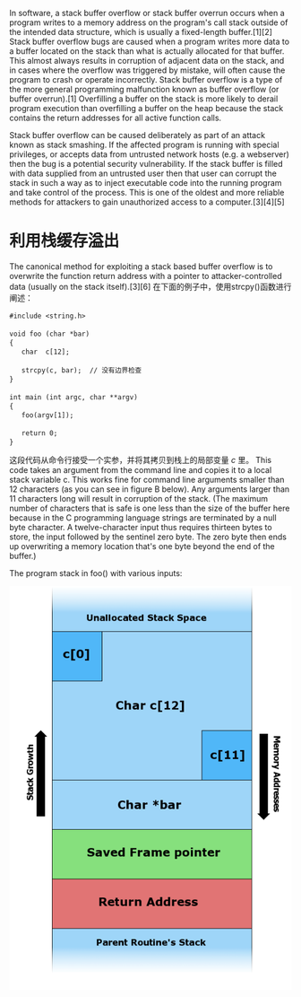 In software, a stack buffer overflow or stack buffer overrun occurs when a program writes to a memory address on the program's call stack outside of the intended data structure, which is usually a fixed-length buffer.[1][2] Stack buffer overflow bugs are caused when a program writes more data to a buffer located on the stack than what is actually allocated for that buffer. This almost always results in corruption of adjacent data on the stack, and in cases where the overflow was triggered by mistake, will often cause the program to crash or operate incorrectly. Stack buffer overflow is a type of the more general programming malfunction known as buffer overflow (or buffer overrun).[1] Overfilling a buffer on the stack is more likely to derail program execution than overfilling a buffer on the heap because the stack contains the return addresses for all active function calls.

Stack buffer overflow can be caused deliberately as part of an attack known as stack smashing. If the affected program is running with special privileges, or accepts data from untrusted network hosts (e.g. a webserver) then the bug is a potential security vulnerability. If the stack buffer is filled with data supplied from an untrusted user then that user can corrupt the stack in such a way as to inject executable code into the running program and take control of the process. This is one of the oldest and more reliable methods for attackers to gain unauthorized access to a computer.[3][4][5]

# 利用栈缓存溢出

The canonical method for exploiting a stack based buffer overflow is to overwrite the function return address with a pointer to attacker-controlled data (usually on the stack itself).[3][6] 在下面的例子中，使用strcpy()函数进行阐述：

    #include <string.h>

    void foo (char *bar)
    {
       char  c[12];

       strcpy(c, bar);  // 没有边界检查
    }

    int main (int argc, char **argv)
    {
       foo(argv[1]);

       return 0;
    }

这段代码从命令行接受一个实参，并将其拷贝到栈上的局部变量 *c* 里。
This code takes an argument from the command line and copies it to a local stack variable c. This works fine for command line arguments smaller than 12 characters (as you can see in figure B below). Any arguments larger than 11 characters long will result in corruption of the stack. (The maximum number of characters that is safe is one less than the size of the buffer here because in the C programming language strings are terminated by a null byte character. A twelve-character input thus requires thirteen bytes to store, the input followed by the sentinel zero byte. The zero byte then ends up overwriting a memory location that's one byte beyond the end of the buffer.)

The program stack in foo() with various inputs:

![Figure 15-5-1-A](https://raw.githubusercontent.com/tupelo-shen/my_test/master/doc/linux/qemu/Linux_device_drivers_3_images/15-5-1-A.PNG)

